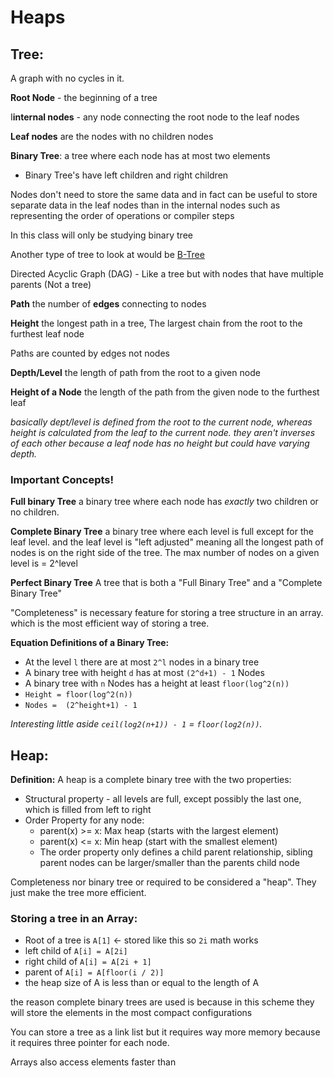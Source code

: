 # Heaps

## Tree:
A graph with no cycles in it.

**Root Node** - the beginning of a tree

I**internal nodes** - any node connecting the root node to the leaf nodes

**Leaf nodes** are the nodes with no children nodes

**Binary Tree**: a tree where each node has at most two elements
*   Binary Tree's have left children and right children

Nodes don't need to store the same data and in fact can be useful to store separate data in the leaf nodes than in the internal nodes such as representing the order of operations or compiler steps

In this class will only be studying binary tree

Another type of tree to look at would be [B-Tree](https://en.wikipedia.org/wiki/B-tree)

Directed Acyclic Graph (DAG) - Like a tree but with nodes that have multiple parents (Not a tree)

**Path** the number of **edges** connecting to nodes

**Height** the longest path in a tree, The largest chain from the root to the furthest leaf node

Paths are counted by edges not nodes

**Depth/Level** the length of path from the root to a given node

**Height of a Node** the length of the path from the given node to the furthest leaf 

*basically dept/level is defined from the root to the current node, whereas height is calculated from the leaf to the current node. they aren't inverses of each other because a leaf node has no height but could have varying depth.* 

### Important Concepts!
**Full binary Tree** a binary tree where each node has *exactly* two children or no children.

**Complete Binary Tree** a binary tree where each level is full except for the leaf level. and the leaf level is "left adjusted" meaning all the longest path of nodes is on the right side of the tree. The max number of nodes on a given level is = 2^level

**Perfect Binary Tree** A tree that is both a "Full Binary Tree" and a  "Complete Binary Tree"

"Completeness" is necessary feature for storing a tree structure in an array. which is the most efficient way of storing a tree.

**Equation Definitions of a Binary Tree:**
* At the level `l` there are at most `2^l` nodes in a binary tree
* A binary tree with height `d` has at most `(2^d+1) - 1` Nodes
* A binary tree with `n` Nodes has a height at least `floor(log^2(n))`
* `Height = floor(log^2(n))`
* `Nodes =  (2^height+1) - 1`

*Interesting little aside `ceil(log2(n+1)) - 1` = `floor(log2(n))`.*

## Heap:

**Definition:** A heap is a complete binary tree with the two properties:
* Structural property - all levels are full, except possibly the last one, which is filled from left to right
* Order Property for any node:
    * parent(x) >= x: Max heap (starts with the largest element)
    * parent(x) <= x: Min heap (start with the smallest element)
    * The order property only defines a child parent relationship, sibling parent nodes can be larger/smaller than the parents child node

Completeness nor binary tree or required to be considered a "heap". They just make the tree more efficient.

### Storing a tree in an Array:
* Root of a tree is `A[1]` <- stored like this so `2i` math works
* left child of `A[i] = A[2i]`
* right child of `A[i] = A[2i + 1]`
* parent of `A[i] = A[floor(i / 2)]`
* the heap size of A is less than or equal to the length of A

the reason complete binary trees are used is because in this scheme they will store the elements in the most compact configurations

You can store a tree as a link list but it requires way more memory because it requires three pointer for each node. 

Arrays also access elements faster than 


